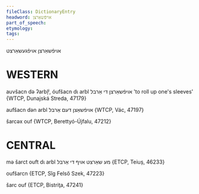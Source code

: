 ```yaml
---
fileClass: DictionaryEntry
headword: אויפֿשאַרצן
part_of_speech: 
etymology: 
tags: 
---
```

אויפֿשאַרצן
אויפֿגעשאַרצט

WESTERN
========

auvšacn də ʔarbl̩ʲ, óufšacn dɩ arbl אויפֿשאַרצן די אַרבל 'to roll up one's sleeves' {WTCP, Dunajská Streda, 47179}

aufšacn dən arbl אויפֿשאַצן דעם אַרבל {WTCP, Vác, 47197}

šarcəx ouf {WTCP, Berettyó-Újfalu, 47212}

CENTRAL
========

mə šarct ouft dɩ arbl מע שאַרצט אויף די אַרבל {ETCP, Teiuș, 46233}

oufšarcn {ETCP, Sîg Felső Szek, 47223}

šarc ouf {ETCP, Bistriţa, 47241}
